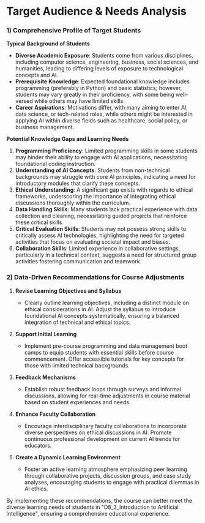 Target Audience & Needs Analysis
================================

### 1) Comprehensive Profile of Target Students

**Typical Background of Students**
- **Diverse Academic Exposure**: Students come from various disciplines, including computer science, engineering, business, social sciences, and humanities, leading to differing levels of exposure to technological concepts and AI.
- **Prerequisite Knowledge**: Expected foundational knowledge includes programming (preferably in Python) and basic statistics; however, students may vary greatly in their proficiency, with some being well-versed while others may have limited skills.
- **Career Aspirations**: Motivations differ, with many aiming to enter AI, data science, or tech-related roles, while others might be interested in applying AI within diverse fields such as healthcare, social policy, or business management.

**Potential Knowledge Gaps and Learning Needs**
1. **Programming Proficiency**: Limited programming skills in some students may hinder their ability to engage with AI applications, necessitating foundational coding instruction.
2. **Understanding of AI Concepts**: Students from non-technical backgrounds may struggle with core AI principles, indicating a need for introductory modules that clarify these concepts.
3. **Ethical Understanding**: A significant gap exists with regards to ethical frameworks, underscoring the importance of integrating ethical discussions thoroughly within the curriculum.
4. **Data Handling Skills**: Many students lack practical experience with data collection and cleaning, necessitating guided projects that reinforce these critical skills.
5. **Critical Evaluation Skills**: Students may not possess strong skills to critically assess AI technologies, highlighting the need for targeted activities that focus on evaluating societal impact and biases.
6. **Collaboration Skills**: Limited experience in collaborative settings, particularly in a technical context, suggests a need for structured group activities fostering communication and teamwork.

### 2) Data-Driven Recommendations for Course Adjustments

1. **Revise Learning Objectives and Syllabus**
   - Clearly outline learning objectives, including a distinct module on ethical considerations in AI. Adjust the syllabus to introduce foundational AI concepts systematically, ensuring a balanced integration of technical and ethical topics.

2. **Support Initial Learning**
   - Implement pre-course programming and data management boot camps to equip students with essential skills before course commencement. Offer accessible tutorials for key concepts for those with limited technical backgrounds.

3. **Feedback Mechanisms**
   - Establish robust feedback loops through surveys and informal discussions, allowing for real-time adjustments in course material based on student experiences and needs.

4. **Enhance Faculty Collaboration**
   - Encourage interdisciplinary faculty collaborations to incorporate diverse perspectives on ethical discussions in AI. Promote continuous professional development on current AI trends for educators.

5. **Create a Dynamic Learning Environment**
   - Foster an active learning atmosphere emphasizing peer learning through collaborative projects, discussion groups, and case study analyses, encouraging students to engage with practical dilemmas in AI ethics. 

By implementing these recommendations, the course can better meet the diverse learning needs of students in "D8_3_Introduction to Artificial Intelligence", ensuring a comprehensive educational experience.